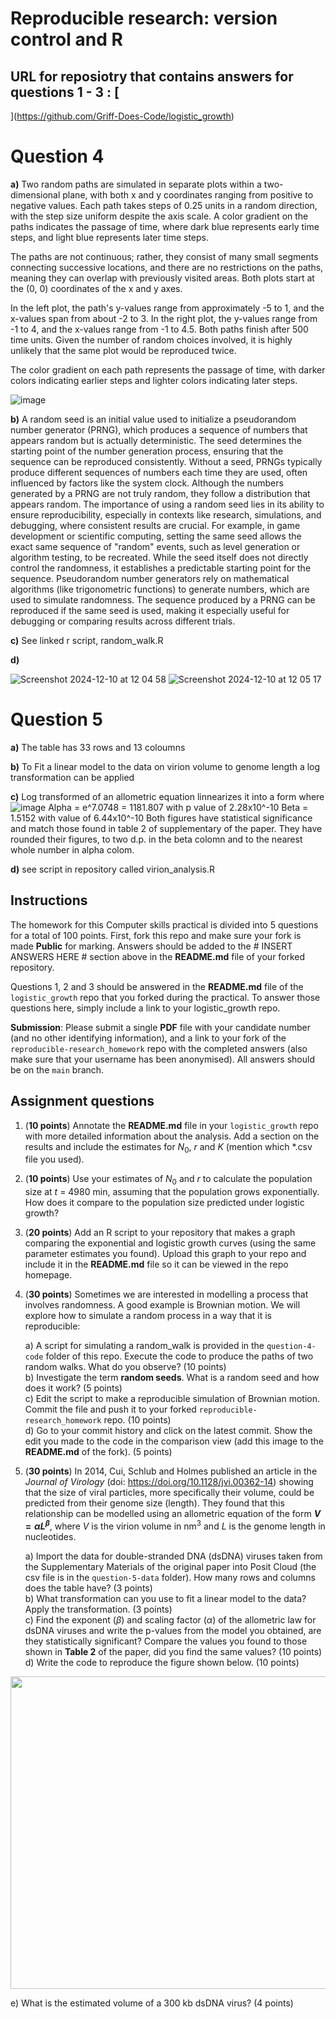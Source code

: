 # Reproducible research: version control and R

## URL for reposiotry that contains answers for questions 1 - 3 : [
](https://github.com/Griff-Does-Code/logistic_growth)
# Question 4

**a)** Two random paths are simulated in separate plots within a two-dimensional plane, with both x and y coordinates ranging from positive to negative values. Each path takes steps of 0.25 units in a random direction, with the step size uniform despite the axis scale. A color gradient on the paths indicates the passage of time, where dark blue represents early time steps, and light blue represents later time steps.

The paths are not continuous; rather, they consist of many small segments connecting successive locations, and there are no restrictions on the paths, meaning they can overlap with previously visited areas. Both plots start at the (0, 0) coordinates of the x and y axes.

In the left plot, the path's y-values range from approximately -5 to 1, and the x-values span from about -2 to 3. In the right plot, the y-values range from -1 to 4, and the x-values range from -1 to 4.5. Both paths finish after 500 time units. Given the number of random choices involved, it is highly unlikely that the same plot would be reproduced twice.

The color gradient on each path represents the passage of time, with darker colors indicating earlier steps and lighter colors indicating later steps.

![image](https://github.com/user-attachments/assets/b8c7186c-dc5a-4867-abe2-c0957063c4a7)

**b)** A random seed is an initial value used to initialize a pseudorandom number generator (PRNG), which produces a sequence of numbers that appears random but is actually deterministic. The seed determines the starting point of the number generation process, ensuring that the sequence can be reproduced consistently. Without a seed, PRNGs typically produce different sequences of numbers each time they are used, often influenced by factors like the system clock. Although the numbers generated by a PRNG are not truly random, they follow a distribution that appears random. The importance of using a random seed lies in its ability to ensure reproducibility, especially in contexts like research, simulations, and debugging, where consistent results are crucial. For example, in game development or scientific computing, setting the same seed allows the exact same sequence of "random" events, such as level generation or algorithm testing, to be recreated. While the seed itself does not directly control the randomness, it establishes a predictable starting point for the sequence. Pseudorandom number generators rely on mathematical algorithms (like trigonometric functions) to generate numbers, which are used to simulate randomness. The sequence produced by a PRNG can be reproduced if the same seed is used, making it especially useful for debugging or comparing results across different trials. 


**c)** See linked r script, random_walk.R

**d)** 

![Screenshot 2024-12-10 at 12 04 58](https://github.com/user-attachments/assets/33f6e93f-f5da-4d93-8852-94028ce0e6c2)
![Screenshot 2024-12-10 at 12 05 17](https://github.com/user-attachments/assets/978e6a62-555a-43d3-a578-b831068ceed7)



# Question 5

**a)** The table has 33 rows and 13 coloumns

**b)** To Fit a linear model to the data on virion volume to genome length a log transformation can be applied 

**c)** Log transformed of an allometric equation linnearizes it into a form where 
![image](https://github.com/user-attachments/assets/6696ad1b-9c45-4056-a5bb-bf875c0ab149)
 Alpha = e^7.0748 = 1181.807 with p value of 2.28x10^-10
Beta = 1.5152 with value of 6.44x10^-10
Both figures have statistical significance and match those found in table 2 of supplementary of the paper. They have rounded their figures, to two d.p. in the beta colomn and to the nearest whole number in alpha colom.

**d)** see script in repository called virion_analysis.R






## Instructions

The homework for this Computer skills practical is divided into 5 questions for a total of 100 points. First, fork this repo and make sure your fork is made **Public** for marking. Answers should be added to the # INSERT ANSWERS HERE # section above in the **README.md** file of your forked repository.

Questions 1, 2 and 3 should be answered in the **README.md** file of the `logistic_growth` repo that you forked during the practical. To answer those questions here, simply include a link to your logistic_growth repo.

**Submission**: Please submit a single **PDF** file with your candidate number (and no other identifying information), and a link to your fork of the `reproducible-research_homework` repo with the completed answers (also make sure that your username has been anonymised). All answers should be on the `main` branch.

## Assignment questions 

1) (**10 points**) Annotate the **README.md** file in your `logistic_growth` repo with more detailed information about the analysis. Add a section on the results and include the estimates for $N_0$, $r$ and $K$ (mention which *.csv file you used).
   
2) (**10 points**) Use your estimates of $N_0$ and $r$ to calculate the population size at $t$ = 4980 min, assuming that the population grows exponentially. How does it compare to the population size predicted under logistic growth? 

3) (**20 points**) Add an R script to your repository that makes a graph comparing the exponential and logistic growth curves (using the same parameter estimates you found). Upload this graph to your repo and include it in the **README.md** file so it can be viewed in the repo homepage.
   
4) (**30 points**) Sometimes we are interested in modelling a process that involves randomness. A good example is Brownian motion. We will explore how to simulate a random process in a way that it is reproducible:

   a) A script for simulating a random_walk is provided in the `question-4-code` folder of this repo. Execute the code to produce the paths of two random walks. What do you observe? (10 points) \
   b) Investigate the term **random seeds**. What is a random seed and how does it work? (5 points) \
   c) Edit the script to make a reproducible simulation of Brownian motion. Commit the file and push it to your forked `reproducible-research_homework` repo. (10 points) \
   d) Go to your commit history and click on the latest commit. Show the edit you made to the code in the comparison view (add this image to the **README.md** of the fork). (5 points) 

5) (**30 points**) In 2014, Cui, Schlub and Holmes published an article in the *Journal of Virology* (doi: https://doi.org/10.1128/jvi.00362-14) showing that the size of viral particles, more specifically their volume, could be predicted from their genome size (length). They found that this relationship can be modelled using an allometric equation of the form **$`V = \alpha L^{\beta}`$**, where $`V`$ is the virion volume in nm<sup>3</sup> and $`L`$ is the genome length in nucleotides.

   a) Import the data for double-stranded DNA (dsDNA) viruses taken from the Supplementary Materials of the original paper into Posit Cloud (the csv file is in the `question-5-data` folder). How many rows and columns does the table have? (3 points)\
   b) What transformation can you use to fit a linear model to the data? Apply the transformation. (3 points) \
   c) Find the exponent ($\beta$) and scaling factor ($\alpha$) of the allometric law for dsDNA viruses and write the p-values from the model you obtained, are they statistically significant? Compare the values you found to those shown in **Table 2** of the paper, did you find the same values? (10 points) \
   d) Write the code to reproduce the figure shown below. (10 points) 

  <p align="center">
     <img src="https://github.com/josegabrielnb/reproducible-research_homework/blob/main/question-5-data/allometric_scaling.png" width="600" height="500">
  </p>

  e) What is the estimated volume of a 300 kb dsDNA virus? (4 points) 
